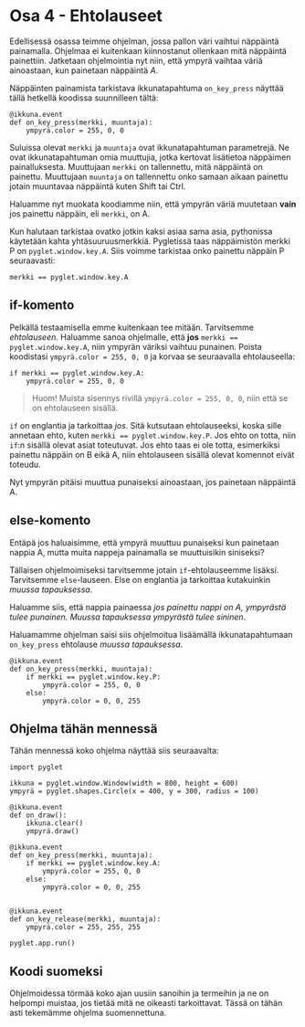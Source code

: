 # Osa 4 - Ehtolauseet

Edellisessä osassa teimme ohjelman, jossa pallon väri vaihtui näppäintä painamalla. Ohjelmaa ei kuitenkaan kiinnostanut ollenkaan mitä näppäintä painettiin. Jatketaan ohjelmointia nyt niin, että ympyrä vaihtaa väriä ainoastaan, kun painetaan näppäintä _A_.

Näppäinten painamista tarkistava ikkunatapahtuma `on_key_press` näyttää tällä hetkellä koodissa suunnilleen tältä:

```Python3
@ikkuna.event
def on_key_press(merkki, muuntaja):
    ympyrä.color = 255, 0, 0
```

Suluissa olevat `merkki` ja `muuntaja` ovat ikkunatapahtuman parametrejä. Ne ovat ikkunatapahtuman omia muuttujia, jotka kertovat lisätietoa näppäimen painalluksesta. Muuttujaan `merkki` on tallennettu, mitä näppäintä on painettu. Muuttujaan `muuntaja` on tallennettu onko samaan aikaan painettu jotain muuntavaa näppäintä kuten Shift tai Ctrl.

Haluamme nyt muokata koodiamme niin, että ympyrän väriä muutetaan **vain** jos painettu näppäin, eli `merkki`, on A.

Kun halutaan tarkistaa ovatko jotkin kaksi asiaa sama asia, pythonissa käytetään kahta yhtäsuuruusmerkkiä. Pygletissä taas näppäimistön merkki P on `pyglet.window.key.A`. Siis voimme tarkistaa onko painettu näppäin P seuraavasti:

```Python3
merkki == pyglet.window.key.A
```

## if-komento

Pelkällä testaamisella emme kuitenkaan tee mitään. Tarvitsemme _ehtolauseen_. Haluamme sanoa ohjelmalle, että **jos** `merkki == pyglet.window.key.A`, niin ympyrän väriksi vaihtuu punainen. Poista koodistasi `ympyrä.color = 255, 0, 0` ja korvaa se seuraavalla ehtolauseella:

```Python3
if merkki == pyglet.window.key.A:
    ympyrä.color = 255, 0, 0
```
> Huom! Muista sisennys rivillä `ympyrä.color = 255, 0, 0`, niin että se on ehtolauseen sisällä.

`if` on englantia ja tarkoittaa _jos_. Sitä kutsutaan ehtolauseeksi, koska sille annetaan ehto, kuten `merkki == pyglet.window.key.P`. Jos ehto on totta, niin `if`:n sisällä olevat asiat toteutuvat. Jos ehto taas ei ole totta, esimerkiksi painettu näppäin on B eikä A, niin ehtolauseen sisällä olevat komennot eivät toteudu.

Nyt ympyrän pitäisi muuttua punaiseksi ainoastaan, jos painetaan näppäintä A.


## else-komento

Entäpä jos haluaisimme, että ympyrä muuttuu punaiseksi kun painetaan nappia A, mutta muita nappeja painamalla se muuttuisikin siniseksi?

Tällaisen ohjelmoimiseksi tarvitsemme jotain `if`-ehtolauseemme lisäksi. Tarvitsemme `else`-lauseen. Else on englantia ja tarkoittaa kutakuinkin _muussa tapauksessa_.

Haluamme siis, että nappia painaessa _jos painettu nappi on A, ympyrästä tulee punainen. Muussa tapauksessa ympyrästä tulee sininen_.

Haluamamme ohjelman saisi siis ohjelmoitua lisäämällä ikkunatapahtumaan `on_key_press` ehtolause _muussa tapauksessa_.

```Python3
@ikkuna.event
def on_key_press(merkki, muuntaja):
    if merkki == pyglet.window.key.P:
        ympyrä.color = 255, 0, 0
    else:
        ympyrä.color = 0, 0, 255
```

## Ohjelma tähän mennessä

Tähän mennessä koko ohjelma näyttää siis seuraavalta:

```Python3
import pyglet

ikkuna = pyglet.window.Window(width = 800, height = 600)
ympyrä = pyglet.shapes.Circle(x = 400, y = 300, radius = 100)

@ikkuna.event
def on_draw():
	ikkuna.clear()
	ympyrä.draw()

@ikkuna.event
def on_key_press(merkki, muuntaja):
	if merkki == pyglet.window.key.A:
		ympyrä.color = 255, 0, 0
	else:
		ympyrä.color = 0, 0, 255


@ikkuna.event
def on_key_release(merkki, muuntaja):
	ympyrä.color = 255, 255, 255

pyglet.app.run()
```

## Koodi suomeksi

Ohjelmoidessa törmää koko ajan uusiin sanoihin ja termeihin ja ne on helpompi muistaa, jos tietää mitä ne oikeasti tarkoittavat. Tässä on tähän asti tekemämme ohjelma suomennettuna.
